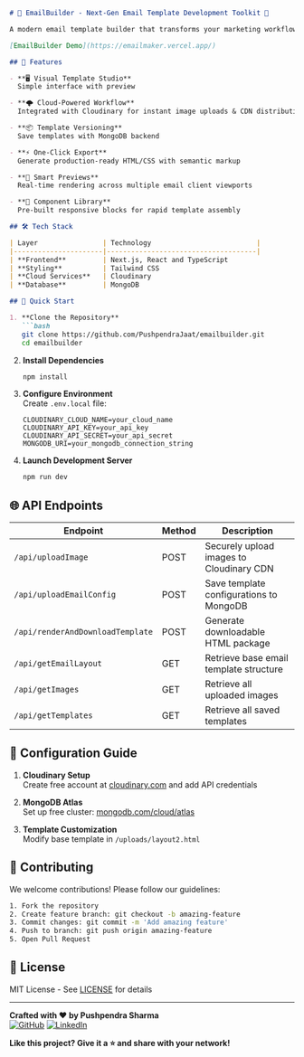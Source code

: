 ```markdown
# 📧 EmailBuilder - Next-Gen Email Template Development Toolkit 🚀

A modern email template builder that transforms your marketing workflow ⚡. Craft stunning, responsive email templates with real-time previews, cloud-powered asset management, and seamless HTML export.

[EmailBuilder Demo](https://emailmaker.vercel.app/)

## 🎯 Features

- **🖥️ Visual Template Studio**  
  Simple interface with preview

- **🌩️ Cloud-Powered Workflow**  
  Integrated with Cloudinary for instant image uploads & CDN distribution

- **📦 Template Versioning**  
  Save templates with MongoDB backend

- **⚡ One-Click Export**  
  Generate production-ready HTML/CSS with semantic markup

- **🔮 Smart Previews**  
  Real-time rendering across multiple email client viewports

- **🧩 Component Library**  
  Pre-built responsive blocks for rapid template assembly

## 🛠️ Tech Stack

| Layer                | Technology                          |
|----------------------|-------------------------------------|
| **Frontend**         | Next.js, React and TypeScript
| **Styling**          | Tailwind CSS
| **Cloud Services**   | Cloudinary
| **Database**         | MongoDB

## 🚀 Quick Start

1. **Clone the Repository**
   ```bash
   git clone https://github.com/PushpendraJaat/emailbuilder.git
   cd emailbuilder
   ```

2. **Install Dependencies**
   ```bash
   npm install
   ```

3. **Configure Environment**  
   Create `.env.local` file:
   ```env
   CLOUDINARY_CLOUD_NAME=your_cloud_name
   CLOUDINARY_API_KEY=your_api_key
   CLOUDINARY_API_SECRET=your_api_secret
   MONGODB_URI=your_mongodb_connection_string
   ```

4. **Launch Development Server**
   ```bash
   npm run dev
   ```

## 🌐 API Endpoints

| Endpoint | Method | Description |
|----------|--------|-------------|
| `/api/uploadImage` | POST | Securely upload images to Cloudinary CDN |
| `/api/uploadEmailConfig` | POST | Save template configurations to MongoDB |
| `/api/renderAndDownloadTemplate` | POST | Generate downloadable HTML package |
| `/api/getEmailLayout` | GET | Retrieve base email template structure |
| `/api/getImages` | GET | Retrieve all uploaded images |
| `/api/getTemplates` | GET | Retrieve all saved templates |


## 🔧 Configuration Guide

1. **Cloudinary Setup**  
   Create free account at [cloudinary.com](https://cloudinary.com) and add API credentials

2. **MongoDB Atlas**  
   Set up free cluster: [mongodb.com/cloud/atlas](https://www.mongodb.com/cloud/atlas)

3. **Template Customization**  
   Modify base template in `/uploads/layout2.html`

## 🤝 Contributing

We welcome contributions! Please follow our guidelines:
```bash
1. Fork the repository
2. Create feature branch: git checkout -b amazing-feature
3. Commit changes: git commit -m 'Add amazing feature'
4. Push to branch: git push origin amazing-feature
5. Open Pull Request
```

## 📄 License

MIT License - See [LICENSE](LICENSE) for details

---

**Crafted with ❤️ by Pushpendra Sharma**  
[![GitHub](https://img.shields.io/badge/-GitHub-181717?style=flat&logo=github)](https://github.com/PushpendraJaat)
[![LinkedIn](https://img.shields.io/badge/-LinkedIn-0A66C2?style=flat&logo=linkedin)](https://www.linkedin.com/in/pushpendrajaat)

**Like this project? Give it a ⭐ and share with your network!**
```